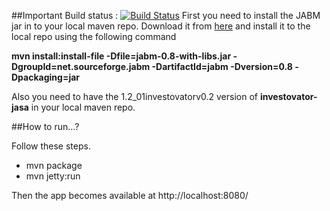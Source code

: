 ##Important
Build status : [![Build Status](https://drone.io/github.com/investovator/investovator-ui/status.png)](https://drone.io/github.com/investovator/investovator-ui/latest)
First you need to install the JABM jar in to your local maven repo. Download it from [here](http://jabm.sourceforge.net/) and install it to the local repo using the following command

**mvn install:install-file -Dfile=jabm-0.8-with-libs.jar -DgroupId=net.sourceforge.jabm -DartifactId=jabm -Dversion=0.8 -Dpackaging=jar**

Also you need to have the 1.2\_01investovatorv0.2 version of **investovator-jasa** in your local maven repo.

##How to run...?

Follow these steps.
* mvn package
* mvn jetty:run

Then the app becomes available at http://localhost:8080/
